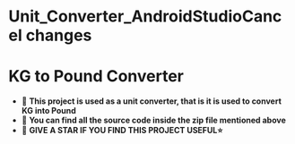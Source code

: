 # Unit_Converter_AndroidStudioCancel changes
# KG to Pound Converter
- 🌱 **This project is used as a unit converter, that is it is used to convert KG into Pound**
- 🌱 **You can find all the source code inside the zip file mentioned above** 
- 🌱 **GIVE A STAR IF YOU FIND THIS PROJECT USEFUL⭐**
